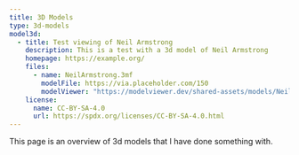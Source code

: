 ```yaml
---
title: 3D Models
type: 3d-models
model3d:
  - title: Test viewing of Neil Armstrong
    description: This is a test with a 3d model of Neil Armstrong
    homepage: https://example.org/
    files:
      - name: NeilArmstrong.3mf
        modelFile: https://via.placeholder.com/150
        modelViewer: "https://modelviewer.dev/shared-assets/models/NeilArmstrong.glb"
    license:
      name: CC-BY-SA-4.0
      url: https://spdx.org/licenses/CC-BY-SA-4.0.html
---
```

This page is an overview of 3d models that I have done something with.
